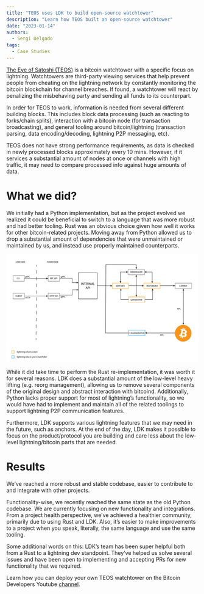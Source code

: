 ```yaml
---
title: "TEOS uses LDK to build open-source watchtower"
description: "Learn how TEOS built an open-source watchtower"
date: "2023-01-14"
authors:
  - Sergi Delgado
tags:
  - Case Studies 
--- 
```


[The Eye of Satoshi (TEOS)](https://github.com/talaia-labs/rust-teos) is a bitcoin watchtower with a specific focus on lightning. Watchtowers are third-party viewing services that help prevent people from cheating on the lightning network by constantly monitoring the bitcoin blockchain for channel breaches. If found, a watchtower will react by penalizing the misbehaving party and sending all funds to its counterpart.

In order for TEOS to work, information is needed from several different building blocks. This includes block data processing (such as reacting to forks/chain splits), interaction with a bitcoin node (for transaction broadcasting), and general tooling around bitcoin/lightning (transaction parsing, data encoding/decoding, lightning P2P messaging, etc). 

TEOS does not have strong performance requirements, as data is checked in newly processed blocks approximately every 10 mins. However, if it services a substantial amount of nodes at once or channels with high traffic, it may need to compare processed info against huge amounts of data.
# What we did?

We initially had a Python implementation, but as the project evolved we realized it could be beneficial to switch to a language that was more robust and had better tooling. Rust was an obvious choice given how well it works for other bitcoin-related projects. Moving away from Python allowed us to drop a substantial amount of dependencies that were unmaintained or maintained by us, and instead use properly maintained counterparts.

![TEOS architecture](../assets/teos-architecture-diagram.png)

While it did take time to perform the Rust re-implementation, it was worth it for several reasons. LDK does a substantial amount of the low-level heavy lifting (e.g. reorg management), allowing us to remove several components of the original design and abstract interaction with bitcoind. Additionally, Python lacks proper support for most of lightning’s functionality, so we would have had to implement and maintain all of the related toolings to support lightning P2P communication features. 

Furthermore, LDK supports various lightning features that we may need in the future, such as anchors. At the end of the day, LDK makes it possible to focus on the product/protocol you are building and care less about the low-level lightning/bitcoin parts that are needed. 
# Results

We’ve reached a more robust and stable codebase, easier to contribute to and integrate with other projects.

Functionality-wise, we recently reached the same state as the old Python codebase. We are currently focusing on new functionality and integrations. From a project health perspective, we’ve achieved a healthier community, primarily due to using Rust and LDK. Also, it’s easier to make improvements to a project when you speak, literally, the same language and use the same tooling. 

Some additional words on this: LDK’s team has been super helpful both from a Rust to a lightning dev standpoint. They’ve helped us solve several issues and have been open to implementing and accepting PRs for new functionality that we required. 

Learn how you can deploy your own TEOS watchtower on the Bitcoin Developers Youtube [channel](https://www.youtube.com/watch?v=8vzNB_NZt2A).